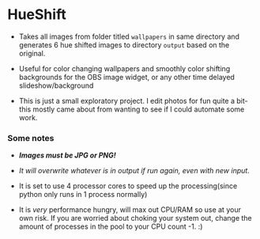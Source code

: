 # HueShift

* Takes all images from folder titled `wallpapers` in same directory and generates 6 hue shifted images to directory `output` based on the original. 

* Useful for color changing wallpapers and smoothly color shifting backgrounds for the OBS image widget, or any other time delayed slideshow/background

* This is just a small exploratory project. I edit photos for fun quite a bit- this mostly came about from wanting to see if I could automate some work.

### Some notes

* ***Images must be JPG or PNG!***

* *It will overwrite whatever is in output if run again, even with new input.*

* It is set to use 4 processor cores to speed up the processing(since python only runs in 1 process normally)

* It is *very* performance hungry, will max out CPU/RAM so use at your own risk. If you are worried about choking your system out, change the amount of processes in the pool to your CPU count -1. :)
